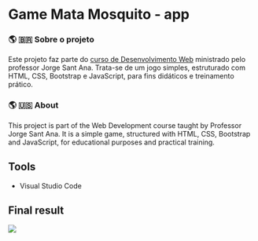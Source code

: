 # Game Mata Mosquito - app

### :earth_americas: :brazil: ​Sobre o projeto

Este projeto faz parte do [curso de Desenvolvimento Web](https://www.udemy.com/course/web-completo/) ministrado pelo professor Jorge Sant Ana. Trata-se de um jogo simples, estruturado com HTML, CSS, Bootstrap e JavaScript, para fins didáticos e treinamento prático.

### :earth_americas: :us: ​About 

This project is part of the Web Development course taught by Professor Jorge Sant Ana. It is a simple game, structured with HTML, CSS, Bootstrap and JavaScript, for educational purposes and practical training.

## Tools

- Visual Studio Code

## Final result

![](https://github.com/JorgeJuniorBSB/.png)

